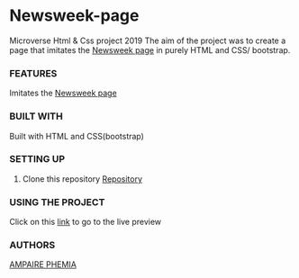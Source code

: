﻿# Newsweek-page
Microverse Html &amp; Css project 2019
The aim of the project was to create a page that imitates the [Newsweek page](https://www.newsweek.com/) in purely HTML and CSS/ bootstrap. 

### FEATURES
Imitates the [Newsweek page](https://www.newsweek.com/) 


### BUILT WITH
Built with HTML and CSS(bootstrap)


### SETTING UP
1. Clone this repository
    [Repository](https://github.com/ampaire/Newsweek-page/ft-homepage.git)

### USING THE PROJECT
Click on this [link](https://raw.githack.com/ampaire/Newsweek-page/ft-homepage/index.html)  to go to the live preview 

### AUTHORS
[AMPAIRE PHEMIA](https://github.com/ampaire)
